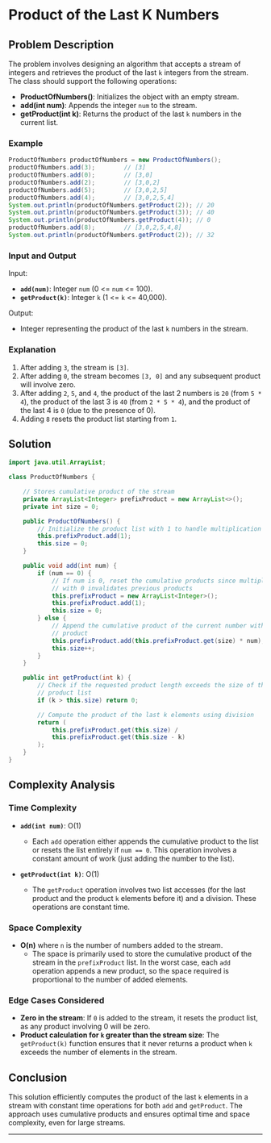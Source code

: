 
# Product of the Last K Numbers  

## Problem Description

The problem involves designing an algorithm that accepts a stream of integers and retrieves the product of the last `k` integers from the stream. The class should support the following operations:

- **ProductOfNumbers()**: Initializes the object with an empty stream.
- **add(int num)**: Appends the integer `num` to the stream.
- **getProduct(int k)**: Returns the product of the last `k` numbers in the current list.

### Example

```java
ProductOfNumbers productOfNumbers = new ProductOfNumbers();
productOfNumbers.add(3);        // [3]
productOfNumbers.add(0);        // [3,0]
productOfNumbers.add(2);        // [3,0,2]
productOfNumbers.add(5);        // [3,0,2,5]
productOfNumbers.add(4);        // [3,0,2,5,4]
System.out.println(productOfNumbers.getProduct(2)); // 20
System.out.println(productOfNumbers.getProduct(3)); // 40
System.out.println(productOfNumbers.getProduct(4)); // 0
productOfNumbers.add(8);        // [3,0,2,5,4,8]
System.out.println(productOfNumbers.getProduct(2)); // 32  
```

### Input and Output

Input:
- **`add(num)`**: Integer `num` (0 <= `num` <= 100).
- **`getProduct(k)`**: Integer `k` (1 <= `k` <= 40,000).

Output:
- Integer representing the product of the last `k` numbers in the stream.

### Explanation

1. After adding `3`, the stream is `[3]`.
2. After adding `0`, the stream becomes `[3, 0]` and any subsequent product will involve zero.
3. After adding `2`, `5`, and `4`, the product of the last 2 numbers is `20` (from `5 * 4`), the product of the last 3 is `40` (from `2 * 5 * 4`), and the product of the last 4 is `0` (due to the presence of 0).
4. Adding `8` resets the product list starting from `1`.

## Solution

```java
import java.util.ArrayList;

class ProductOfNumbers {

    // Stores cumulative product of the stream
    private ArrayList<Integer> prefixProduct = new ArrayList<>();
    private int size = 0;

    public ProductOfNumbers() {
        // Initialize the product list with 1 to handle multiplication logic
        this.prefixProduct.add(1);
        this.size = 0;
    }

    public void add(int num) {
        if (num == 0) {
            // If num is 0, reset the cumulative products since multiplication
            // with 0 invalidates previous products
            this.prefixProduct = new ArrayList<Integer>();
            this.prefixProduct.add(1);
            this.size = 0;
        } else {
            // Append the cumulative product of the current number with the last
            // product
            this.prefixProduct.add(this.prefixProduct.get(size) * num);
            this.size++;
        }
    }

    public int getProduct(int k) {
        // Check if the requested product length exceeds the size of the valid
        // product list
        if (k > this.size) return 0;

        // Compute the product of the last k elements using division
        return (
            this.prefixProduct.get(this.size) /
            this.prefixProduct.get(this.size - k)
        );
    }
}
```

## Complexity Analysis

### Time Complexity

- **`add(int num)`**: O(1)
  - Each `add` operation either appends the cumulative product to the list or resets the list entirely if `num == 0`. This operation involves a constant amount of work (just adding the number to the list).
  
- **`getProduct(int k)`**: O(1)
  - The `getProduct` operation involves two list accesses (for the last product and the product `k` elements before it) and a division. These operations are constant time.

### Space Complexity

- **O(n)** where `n` is the number of numbers added to the stream.
  - The space is primarily used to store the cumulative product of the stream in the `prefixProduct` list. In the worst case, each `add` operation appends a new product, so the space required is proportional to the number of added elements.

### Edge Cases Considered

- **Zero in the stream**: If `0` is added to the stream, it resets the product list, as any product involving 0 will be zero.
- **Product calculation for `k` greater than the stream size**: The `getProduct(k)` function ensures that it never returns a product when `k` exceeds the number of elements in the stream.

## Conclusion

This solution efficiently computes the product of the last `k` elements in a stream with constant time operations for both `add` and `getProduct`. The approach uses cumulative products and ensures optimal time and space complexity, even for large streams.

---

